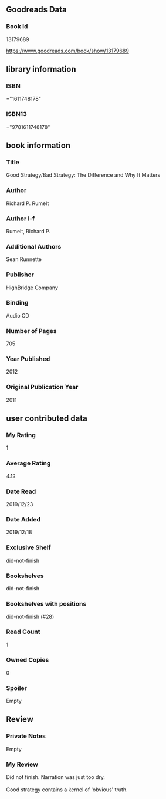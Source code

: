 <!-- This template shows how to bulk convert all columns of data into one markdown file -->
<!-- caveat: substitution key matches column headers from default export. You will get a KeyError if there's a mismatch -->

## Goodreads Data

### Book Id 

13179689

https://www.goodreads.com/book/show/13179689

## library information

### ISBN 
="1611748178"

### ISBN13 
="9781611748178"

## book information

### Title
Good Strategy/Bad Strategy: The Difference and Why It Matters

### Author 
Richard P. Rumelt

### Author l-f 
Rumelt, Richard P.

### Additional Authors
Sean Runnette

### Publisher 
HighBridge Company

### Binding
Audio CD

### Number of Pages
705

### Year Published
2012

### Original Publication Year 
2011

## user contributed data

### My Rating
1

### Average Rating
4.13

### Date Read
2019/12/23

### Date Added
2019/12/18

### Exclusive Shelf
did-not-finish

### Bookshelves
did-not-finish

### Bookshelves with positions
did-not-finish (#28)

### Read Count
1

### Owned Copies
0

### Spoiler 
Empty

## Review

### Private Notes
Empty

### My Review
Did not finish. Narration was just too dry. <br/><br/>Good strategy contains a kernel of 'obvious' truth.